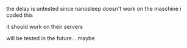 the delay is untested since nanosleep doesn't work on the maschine i coded this

it should work on their servers

will be tested in the future... maybe